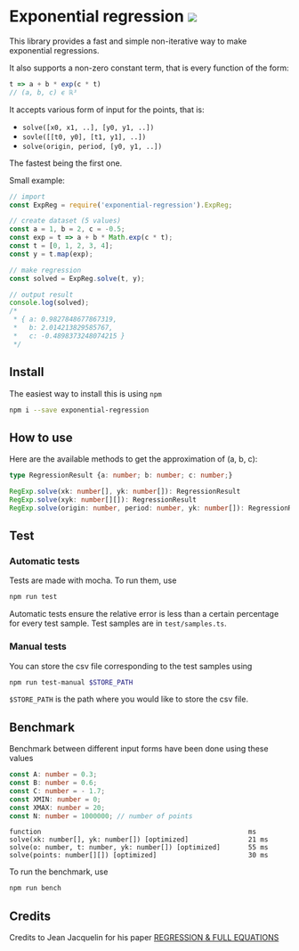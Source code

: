 # Exponential regression <img src="https://api.travis-ci.com/7PH/exponential-regression.svg?branch=master">

This library provides a fast and simple non-iterative way to make exponential regressions.

It also supports a non-zero constant term, that is every function of the form:

```javascript
t => a + b * exp(c * t)
// (a, b, c) ϵ ℝ³
```

It accepts various form of input for the points, that is:
* `solve([x0, x1, ..], [y0, y1, ..])`
* `sovle([[t0, y0], [t1, y1], ..])`
* `solve(origin, period, [y0, y1, ..])`

The fastest being the first one.

Small example:
```javascript
// import
const ExpReg = require('exponential-regression').ExpReg;

// create dataset (5 values)
const a = 1, b = 2, c = -0.5;
const exp = t => a + b * Math.exp(c * t);
const t = [0, 1, 2, 3, 4];
const y = t.map(exp);

// make regression
const solved = ExpReg.solve(t, y);

// output result
console.log(solved);
/*
 * { a: 0.9827848677867319,
 *   b: 2.014213829585767,
 *   c: -0.4898373248074215 }
 */
```

## Install
The easiest way to install this is using `npm`
```bash
npm i --save exponential-regression
```

## How to use

Here are the available methods to get the approximation of (a, b, c):

```typescript
type RegressionResult {a: number; b: number; c: number;}

RegExp.solve(xk: number[], yk: number[]): RegressionResult
RegExp.solve(xyk: number[][]): RegressionResult
RegExp.solve(origin: number, period: number, yk: number[]): RegressionResult
```

## Test
### Automatic tests
Tests are made with mocha. To run them, use
```bash
npm run test
```
Automatic tests ensure the relative error is less than a certain percentage for every test sample.
Test samples are in `test/samples.ts`.

### Manual tests
You can store the csv file corresponding to the test samples using
```bash
npm run test-manual $STORE_PATH
```
`$STORE_PATH` is the path where you would like to store the csv file.

## Benchmark
Benchmark between different input forms have been done using these values
```typescript
const A: number = 0.3;
const B: number = 0.6;
const C: number = - 1.7;
const XMIN: number = 0;
const XMAX: number = 20;
const N: number = 1000000; // number of points
```


```text
function                                                    ms
solve(xk: number[], yk: number[]) [optimized]               21 ms
solve(o: number, t: number, yk: number[]) [optimized]       55 ms
solve(points: number[][]) [optimized]                       30 ms
```

To run the benchmark, use
```bash
npm run bench
```

## Credits

Credits to Jean Jacquelin for his paper [REGRESSION & FULL EQUATIONS](https://docs.google.com/viewerng/viewer?url=https://vdocuments.mx/google-reader?url%3D8bf88bb8494245d48534059c6e5d1b8630a73b474ac5d81f4256b8e456b73e62687c7d053aaa7a02c5163509a87f56011550c0a5a8201ce15dee2389157b4bd0033QA6JE21/IeptLczb4ix0/zlsBeCp26DZcX5Wd3+EgqAF1Gs3rPJ1fkz0OpaiNJiMJDH4HxZHe44KC3asnyQ%3D%3D)
